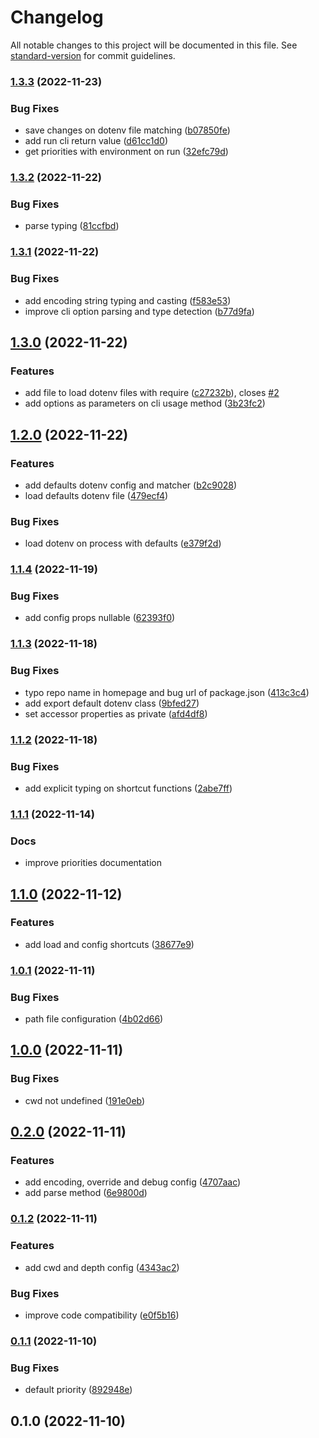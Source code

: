 # Changelog

All notable changes to this project will be documented in this file. See [standard-version](https://github.com/conventional-changelog/standard-version) for commit guidelines.

### [1.3.3](https://github.com/marcocesarato/dotenv-mono/compare/v1.3.2...v1.3.3) (2022-11-23)

### Bug Fixes

-   save changes on dotenv file matching ([b07850fe](https://github.com/marcocesarato/dotenv-mono/commit/b07850fea6ede63b52b03ac59ccedf0855915548))
-   add run cli return value ([d61cc1d0](https://github.com/marcocesarato/dotenv-mono/commit/d61cc1d0cba54bbdb83c5057fc2c306be61df8be))
-   get priorities with environment on run ([32efc79d](https://github.com/marcocesarato/dotenv-mono/commit/32efc79d01ab27b693ee3f4b42ce585d37e42156))

### [1.3.2](https://github.com/marcocesarato/dotenv-mono/compare/v1.3.1...v1.3.2) (2022-11-22)

### Bug Fixes

-   parse typing ([81ccfbd](https://github.com/marcocesarato/dotenv-mono/commit/81ccfbd1e1496f15c978e02f9382c24e61a4bca5))

### [1.3.1](https://github.com/marcocesarato/dotenv-mono/compare/v1.3.0...v1.3.1) (2022-11-22)

### Bug Fixes

-   add encoding string typing and casting ([f583e53](https://github.com/marcocesarato/dotenv-mono/commit/f583e53969c0a2e77f1441ce6d1b10b3f247cb71))
-   improve cli option parsing and type detection ([b77d9fa](https://github.com/marcocesarato/dotenv-mono/commit/b77d9fafc6c64bc413b501a4fa6fd6e895ec58f5))

## [1.3.0](https://github.com/marcocesarato/dotenv-mono/compare/v1.2.0...v1.3.0) (2022-11-22)

### Features

-   add file to load dotenv files with require ([c27232b](https://github.com/marcocesarato/dotenv-mono/commit/c27232b28e9bc901ca1d0037a83f01f47718c232)), closes [#2](https://github.com/marcocesarato/dotenv-mono/issues/2)
-   add options as parameters on cli usage method ([3b23fc2](https://github.com/marcocesarato/dotenv-mono/commit/3b23fc2367c700337a1dc3fc0e400a192f9f0802))

## [1.2.0](https://github.com/marcocesarato/dotenv-mono/compare/v1.1.4...v1.2.0) (2022-11-22)

### Features

-   add defaults dotenv config and matcher ([b2c9028](https://github.com/marcocesarato/dotenv-mono/commit/b2c902838a763b3fb935b7a17b12f22c528ce8bd))
-   load defaults dotenv file ([479ecf4](https://github.com/marcocesarato/dotenv-mono/commit/479ecf4de274cbdaf1f51f5cec2e213e7b0fdaaf))

### Bug Fixes

-   load dotenv on process with defaults ([e379f2d](https://github.com/marcocesarato/dotenv-mono/commit/e379f2d7b559b07fececcfd0d2587bf6cb2260ec))

### [1.1.4](https://github.com/marcocesarato/dotenv-mono/compare/v1.1.3...v1.1.4) (2022-11-19)

### Bug Fixes

-   add config props nullable ([62393f0](https://github.com/marcocesarato/dotenv-mono/commit/62393f04a45d30081351bb0bd5d56f0f7c72a2d5))

### [1.1.3](https://github.com/marcocesarato/dotenv-mono/compare/v1.1.2...v1.1.3) (2022-11-18)

### Bug Fixes

-   typo repo name in homepage and bug url of package.json ([413c3c4](https://github.com/marcocesarato/dotenv-mono/commit/413c3c4930da44d99c30f2d6decccdba0a605f0a))
-   add export default dotenv class ([9bfed27](https://github.com/marcocesarato/dotenv-mono/commit/9bfed27850cd0756636c09244f9df8dd363b84ca))
-   set accessor properties as private ([afd4df8](https://github.com/marcocesarato/dotenv-mono/commit/afd4df83892510ef13e81052c78269808c880634))

### [1.1.2](https://github.com/marcocesarato/dotenv-mono/compare/v1.1.1...v1.1.2) (2022-11-18)

### Bug Fixes

-   add explicit typing on shortcut functions ([2abe7ff](https://github.com/marcocesarato/dotenv-mono/commit/2abe7ffeee1e54169a6c0d255e19539b4b41bafa))

### [1.1.1](https://github.com/marcocesarato/dotenv-mono/compare/v1.1.0...v1.1.1) (2022-11-14)

### Docs

-   improve priorities documentation

## [1.1.0](https://github.com/marcocesarato/dotenv-mono/compare/v1.0.1...v1.1.0) (2022-11-12)

### Features

-   add load and config shortcuts ([38677e9](https://github.com/marcocesarato/dotenv-mono/commit/38677e98b6b14d6f891014ea87fcb6f2faa2c718))

### [1.0.1](https://github.com/marcocesarato/dotenv-mono/compare/v1.0.0...v1.0.1) (2022-11-11)

### Bug Fixes

-   path file configuration ([4b02d66](https://github.com/marcocesarato/dotenv-mono/commit/4b02d6634ee275bb64a54bf43ae06723649de84e))

## [1.0.0](https://github.com/marcocesarato/dotenv-mono/compare/v0.2.0...v1.0.0) (2022-11-11)

### Bug Fixes

-   cwd not undefined ([191e0eb](https://github.com/marcocesarato/dotenv-mono/commit/191e0ebd0e0c23bcfc4c649de41fcadbf78f7b73))

## [0.2.0](https://github.com/marcocesarato/dotenv-mono/compare/v0.1.2...v0.2.0) (2022-11-11)

### Features

-   add encoding, override and debug config ([4707aac](https://github.com/marcocesarato/dotenv-mono/commit/4707aac17131743a3577e973f73d3e247b76c276))
-   add parse method ([6e9800d](https://github.com/marcocesarato/dotenv-mono/commit/6e9800d0964044e700cfa204e8d8f7f6fa2749b3))

### [0.1.2](https://github.com/marcocesarato/dotenv-mono/compare/v0.1.1...v0.1.2) (2022-11-11)

### Features

-   add cwd and depth config ([4343ac2](https://github.com/marcocesarato/dotenv-mono/commit/4343ac2320431b9ff5853d3047b1ea972a29932d))

### Bug Fixes

-   improve code compatibility ([e0f5b16](https://github.com/marcocesarato/dotenv-mono/commit/e0f5b165a1f4a16bc196f1433ac1bea9ff93599f))

### [0.1.1](https://github.com/marcocesarato/dotenv-mono/compare/v0.1.0...v0.1.1) (2022-11-10)

### Bug Fixes

-   default priority ([892948e](https://github.com/marcocesarato/dotenv-mono/commit/892948e2a944af98a217f888ede1fbbe1d9d9960))

## 0.1.0 (2022-11-10)
